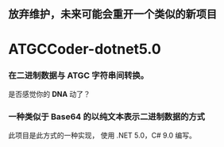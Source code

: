 ## 放弃维护，未来可能会重开一个类似的新项目

# ATGCCoder-dotnet5.0

### 在二进制数据与 ATGC 字符串间转换。

是否感觉你的 **DNA** 动了？

### 一种类似于 Base64 的以纯文本表示二进制数据的方式

此项目是此方式的一种实现，
使用 .NET 5.0，C# 9.0 编写。
